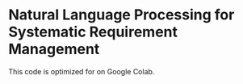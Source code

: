 # Natural Language Processing for Systematic Requirement Management

This code is optimized for on Google Colab.
